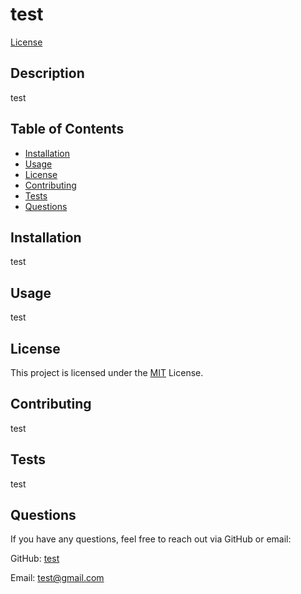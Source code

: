 
  # test

  [License](https://img.shields.io/badge/License-MIT-brightgreen)

  ## Description

  test

  ## Table of Contents

  - [Installation](#installation)
  - [Usage](#usage)
  - [License](#license)
  - [Contributing](#contributing)
  - [Tests](#tests)
  - [Questions](#questions)

  ## Installation

  test

  ## Usage

  test

  
  ## License
  This project is licensed under the [MIT](https://opensource.org/licenses/MIT) License.
  

  ## Contributing

  test

  ## Tests

  test

  ## Questions

  If you have any questions, feel free to reach out via GitHub or email:

  GitHub: [test](https://github.com/test)

  Email: test@gmail.com
  